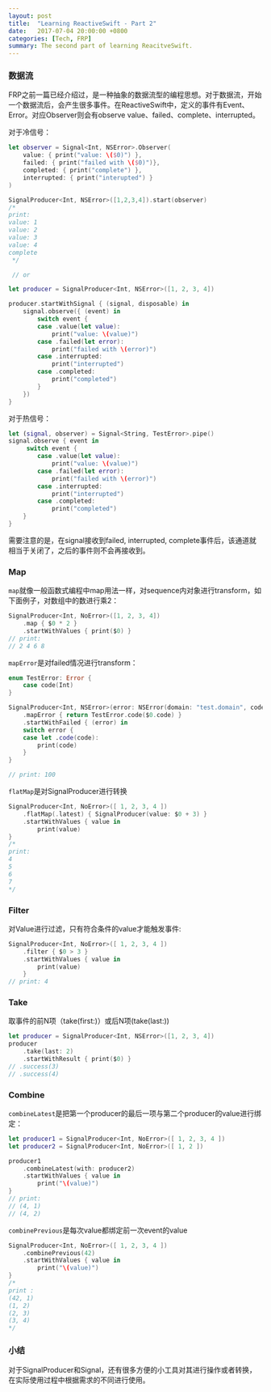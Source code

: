 ```yaml
---
layout: post
title:  "Learning ReactiveSwift - Part 2"
date:   2017-07-04 20:00:00 +0800
categories: [Tech, FRP]
summary: The second part of learning ReacitveSwift.
---
```


### 数据流
FRP之前一篇已经介绍过，是一种抽象的数据流型的编程思想。对于数据流，开始一个数据流后，会产生很多事件。在ReactiveSwift中，定义的事件有Event、Error。对应Observer则会有observe value、failed、complete、interrupted。

对于冷信号：
```swift
let observer = Signal<Int, NSError>.Observer(
    value: { print("value: \($0)") },
    failed: { print("failed with \($0)")},
    completed: { print("complete") },
    interrupted: { print("interupted") }
)

SignalProducer<Int, NSError>([1,2,3,4]).start(observer)
/*
print:
value: 1
value: 2
value: 3
value: 4
complete
 */

 // or

let producer = SignalProducer<Int, NSError>([1, 2, 3, 4])

producer.startWithSignal { (signal, disposable) in
    signal.observe({ (event) in
        switch event {
        case .value(let value):
            print("value: \(value)")
        case .failed(let error):
            print("failed with \(error)")
        case .interrupted:
            print("interrupted")
        case .completed:
            print("completed")
        }
    })
}
```
对于热信号：

```swift
let (signal, observer) = Signal<String, TestError>.pipe()
signal.observe { event in 
	 switch event {
        case .value(let value):
            print("value: \(value)")
        case .failed(let error):
            print("failed with \(error)")
        case .interrupted:
            print("interrupted")
        case .completed:
            print("completed")
    }
}
```
需要注意的是，在signal接收到failed, interrupted, complete事件后，该通道就相当于关闭了，之后的事件则不会再接收到。

### Map

`map`就像一般函数式编程中map用法一样，对sequence内对象进行transform，如下面例子，对数组中的数进行乘2：

```swift
SignalProducer<Int, NoError>([1, 2, 3, 4])
    .map { $0 * 2 }
    .startWithValues { print($0) }
// print: 
// 2 4 6 8
```
`mapError`是对failed情况进行transform：

```swift
enum TestError: Error {
    case code(Int)
}

SignalProducer<Int, NSError>(error: NSError(domain: "test.domain", code: 100, userInfo: nil))
    .mapError { return TestError.code($0.code) }
    .startWithFailed { (error) in
    switch error {
    case let .code(code):
        print(code)
    }
}

// print: 100
```

`flatMap`是对SignalProducer进行转换

```swift
SignalProducer<Int, NoError>([ 1, 2, 3, 4 ])
    .flatMap(.latest) { SignalProducer(value: $0 + 3) }
    .startWithValues { value in
        print(value)
}
/*
print:
4
5
6
7
*/
```

### Filter

对Value进行过滤，只有符合条件的value才能触发事件:

```swift
SignalProducer<Int, NoError>([ 1, 2, 3, 4 ])
	.filter { $0 > 3 }
	.startWithValues { value in
		print(value)
	}
// print: 4
```

### Take
取事件的前N项（take(first:)）或后N项(take(last:))

```swift 
let producer = SignalProducer<Int, NSError>([1, 2, 3, 4])
producer
    .take(last: 2)
    .startWithResult { print($0) }
// .success(3)
// .success(4)
```

### Combine

`combineLatest`是把第一个producer的最后一项与第二个producer的value进行绑定：

```swift
let producer1 = SignalProducer<Int, NoError>([ 1, 2, 3, 4 ])
let producer2 = SignalProducer<Int, NoError>([ 1, 2 ])

producer1
    .combineLatest(with: producer2)
    .startWithValues { value in
        print("\(value)")
}
// print:
// (4, 1)
// (4, 2)
```

`combinePrevious`是每次value都绑定前一次event的value
```swift
SignalProducer<Int, NoError>([ 1, 2, 3, 4 ])
    .combinePrevious(42)
    .startWithValues { value in
        print("\(value)")
}
/* 
print :
(42, 1)
(1, 2)
(2, 3)
(3, 4)
*/
```

### 小结

对于SignalProducer和Signal，还有很多方便的小工具对其进行操作或者转换，在实际使用过程中根据需求的不同进行使用。
